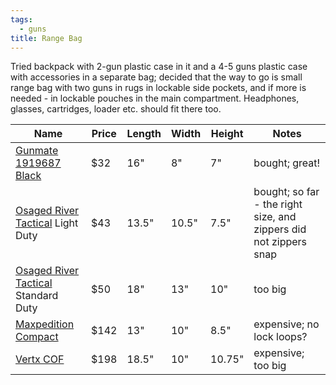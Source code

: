 ```yaml
---
tags:
  - guns
title: Range Bag
---
```

Tried backpack with 2-gun plastic case in it and a 4-5 guns plastic case with accessories in a separate bag; decided that the way to go is small range bag with two guns in rugs in lockable side pockets, and if more is needed - in lockable pouches in the main compartment. Headphones, glasses, cartridges, loader etc. should fit there too.

| Name                                                                                                               | Price | Length | Width | Height | Notes                                                             |
| ------------------------------------------------------------------------------------------------------------------ | ----- | ------ | ----- | ------ | ----------------------------------------------------------------- |
| [Gunmate 1919687 Black](https://www.amazon.com/gp/product/B0047T4J20)                                              | $32   | 16"    | 8"    | 7"     | bought; great!                                                    |
| [Osaged River Tactical](https://www.amazon.com/Osage-River-Tactical-Shooting-Gunmetal/dp/B01F3U6SA2) Light  Duty   | $43   | 13.5"  | 10.5" | 7.5"   | bought; so far - the right size, and zippers did not zippers snap |
| [Osaged River Tactical](https://www.amazon.com/Osage-River-Tactical-Shooting-Gunmetal/dp/B01F3U6SA2) Standard Duty | $50   | 18"    | 13"   | 10"    | too big                                                           |
| [Maxpedition Compact](https://www.amazon.com/dp/B004V2M0EM)                                                        | $142  | 13"    | 10"   | 8.5"   | expensive; no lock loops?                                         |
| [Vertx COF](https://www.amazon.com/Vertx-COF-Range-Bags/dp/B07V1KK2N1)                                             | $198  | 18.5"  | 10"   | 10.75" | expensive; too big                                                |
